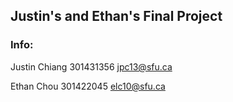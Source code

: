 ## Justin's and Ethan's Final Project

### Info:
Justin Chiang
301431356
jpc13@sfu.ca


Ethan Chou
301422045
elc10@sfu.ca
